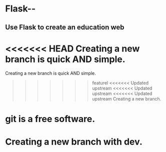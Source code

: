 # Flask--
Use Flask to create an education web
------------------------------------
<<<<<<< HEAD
Creating a new branch is quick AND simple.
=======
Creating a new branch is quick AND simple.
>>>>>>> featurel
<<<<<<< Updated upstream
<<<<<<< Updated upstream
<<<<<<< Updated upstream
Creating a new branch.


git is a free software.
=======
Creating a new branch with dev.
=======
